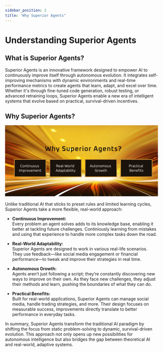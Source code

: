 ```yaml
---
sidebar_position: 2
title: "Why Superior Agents"
---
```


# Understanding Superior Agents

## What is Superior Agents?

Superior Agents is an innovative framework designed to empower AI to continuously improve itself through autonomous evolution. It integrates self-improving mechanisms with dynamic environments and real-time performance metrics to create agents that learn, adapt, and excel over time. Whether it's through fine-tuned code generation, robust testing, or advanced retraining loops, Superior Agents enable a new era of intelligent systems that evolve based on practical, survival-driven incentives.

## Why Superior Agents?
![Superior Agents Why?](./img/superior-agent-intro.png)

Unlike traditional AI that sticks to preset rules and limited learning cycles, Superior Agents take a more flexible, real-world approach:

- **Continuous Improvement:**  
  Every problem an agent solves adds to its knowledge base, enabling it better at tackling future challenges. Continiously learning from mistakes and using that experience to handle more complex tasks down the road.

- **Real-World Adaptability:**  
  Superior Agents are designed to work in various real-life scenarios. They use feedback—like social media engagement or financial performance—to tweak and improve their strategies in real time.

- **Autonomous Growth:**  
  Agents aren’t just following a script; they’re constantly discovering new ways to improve on their own. As they face new challenges, they adjust their methods and learn, pushing the boundaries of what they can do.

- **Practical Benefits:**  
  Built for real-world applications, Superior Agents can manage social media, handle trading strategies, and more. Their design focuses on measurable success, improvements directly translate to better performance in everyday tasks.

In summary, Superior Agents transform the traditional AI paradigm by shifting the focus from static problem-solving to dynamic, survival-driven evolution. This approach not only opens up new possibilities for autonomous intelligence but also bridges the gap between theoretical AI and real-world, adaptive systems.
